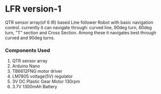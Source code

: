 # LFR version-1
QTR sensor array(of 6 IR) based Line follower Robot with basic navigation control. currently it can navigate through: curved line, 90deg turn, 60deg turn, "T" section and Cross Section. Among these it navigates best through curved and 90deg turns.

### Components Used
1. QTR sensor array
2. Arduino Nano
3. TB6612FNG motor driver
4. LM7805 voltage(5V) regulator
5. 3V DC Plastic Gear Motor 130rpm
6. 3.7V 1300mAh Battery


